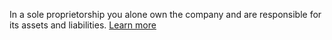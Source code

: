 In a sole proprietorship you alone own the company and are responsible for its assets and liabilities. [Learn more](https://business.nj.gov/pages/sole-proprietorship)
